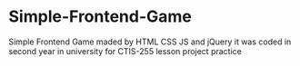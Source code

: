 # Simple-Frontend-Game
Simple Frontend Game maded by HTML CSS JS and jQuery
it was coded in second year in university for CTIS-255 lesson project practice
